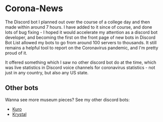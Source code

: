 # Corona-News
The Discord bot I planned out over the course of a college day and then made within around 7 hours. I have added to it since of course, and done lots of bug fixing - I hoped it would accelerate my attention as a discord bot developer, and becoming the first on the front page of new bots in Discord Bot List allowed my bots to go from around 100 servers to thousands. It still remains a helpful tool to report on the Coronavirus pandemic, and I'm pretty proud of it.

It offered something which I saw no other discord bot do at the time, which was live statistics in Discord voice channels for coronavirus statistics - not just in any country, but also any US state.

## Other bots
Wanna see more museum pieces? See my other discord bots:
- [Kuro](https://github.com/Amelixx/Kuro)
- [Krystal](https://github.com/Amelixx/Krystal)

